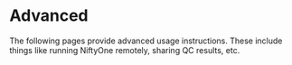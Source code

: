 # Advanced

The following pages provide advanced usage instructions. These
include things like running NiftyOne remotely, sharing QC
results, etc.
